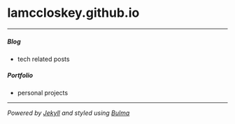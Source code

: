 #  lamccloskey.github.io
---
##### Blog #####
* tech related posts

##### Portfolio #####
* personal projects

---
_Powered by [Jekyll](http://jekyllrb.com/) and styled using [Bulma](http://bulma.io/)_
